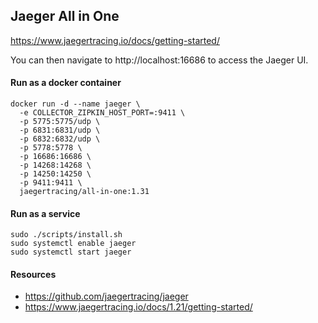 ## Jaeger All in One
https://www.jaegertracing.io/docs/getting-started/

You can then navigate to http://localhost:16686 to access the Jaeger UI.

#### Run as a docker container

```
docker run -d --name jaeger \
  -e COLLECTOR_ZIPKIN_HOST_PORT=:9411 \
  -p 5775:5775/udp \
  -p 6831:6831/udp \
  -p 6832:6832/udp \
  -p 5778:5778 \
  -p 16686:16686 \
  -p 14268:14268 \
  -p 14250:14250 \
  -p 9411:9411 \
  jaegertracing/all-in-one:1.31
```

#### Run as a service
```
sudo ./scripts/install.sh
sudo systemctl enable jaeger
sudo systemctl start jaeger
```

#### Resources
- https://github.com/jaegertracing/jaeger
- https://www.jaegertracing.io/docs/1.21/getting-started/
